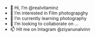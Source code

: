 - 👋 Hi, I’m @realvitaminz
- 👀 I’m interested in Film photograpghy
- 🌱 I’m currently learning photography
- 💞️ I’m looking to collaborate on ...
- 📫 Hit me on Intagram @ziyanunalvinn

<!---
realvitaminz/realvitaminz is a ✨ special ✨ repository because its `README.md` (this file) appears on your GitHub profile.
You can click the Preview link to take a look at your changes.
--->
